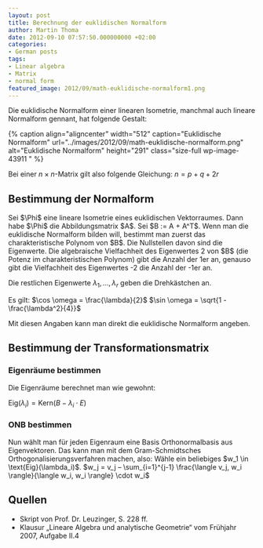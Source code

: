```yaml
---
layout: post
title: Berechnung der euklidischen Normalform
author: Martin Thoma
date: 2012-09-10 07:57:50.000000000 +02:00
categories:
- German posts
tags:
- Linear algebra
- Matrix
- normal form
featured_image: 2012/09/math-euklidische-normalform1.png
---
```

Die euklidische Normalform einer linearen Isometrie, manchmal auch lineare Normalform gennant, hat folgende Gestalt:

{% caption align="aligncenter" width="512" caption="Euklidische Normalform" url="../images/2012/09/math-euklidische-normalform.png" alt="Euklidische Normalform"  height="291" class="size-full wp-image-43911 "  %}

Bei einer $n \times n$-Matrix gilt also folgende Gleichung:
$n = p + q + 2r$

<h2>Bestimmung der Normalform</h2>
Sei $\Phi$ eine lineare Isometrie eines euklidischen Vektorraumes. Dann habe $\Phi$ die Abbildungsmatrix $A$.
Sei $B := A + A^T$.
Wenn man die euklidische Normalform bilden will, bestimmt man zuerst das charakteristische Polynom von $B$. Die Nullstellen davon sind die Eigenwerte. Die algebraische Vielfachheit des Eigenwertes 2 von $B$ (die Potenz im charakteristischen Polynom) gibt die Anzahl der 1er an, genauso gibt die Vielfachheit des Eigenwertes -2 die Anzahl der -1er an.

Die restlichen Eigenwerte $\lambda_1, \dots, \lambda_r$ geben die Drehk&auml;stchen an.

Es gilt:
$\cos \omega = \frac{\lambda}{2}$
$\sin \omega = \sqrt{1 - \frac{\lambda^2}{4}}$

Mit diesen Angaben kann man direkt die euklidische Normalform angeben.

<h2>Bestimmung der Transformationsmatrix</h2>
<h3>Eigenr&auml;ume bestimmen</h3>
Die Eigenr&auml;ume berechnet man wie gewohnt:

$\text{Eig}(\lambda_i) = \text{Kern}(B- \lambda_i \cdot E)$

<h3>ONB bestimmen</h3>
Nun w&auml;hlt man f&uuml;r jeden Eigenraum eine Basis Orthonormalbasis aus Eigenvektoren. Das kann man mit dem Gram-Schmidtsches Orthogonalisierungsverfahren machen, also: 
W&auml;hle ein beliebiges $w_1 \in \text{Eig}(\lambda_i)$.
$w_j = v_j &ndash; \sum_{i=1}^{j-1} \frac{\langle v_j, w_i \rangle}{\langle w_i, w_i \rangle} \cdot w_i$

<h2>Quellen</h2>
<ul>
	<li>Skript von Prof. Dr. Leuzinger, S. 228 ff.</li>
	<li>Klausur &bdquo;Lineare Algebra und analytische Geometrie&ldquo; vom Fr&uuml;hjahr 2007, Aufgabe II.4</li>
</ul>
